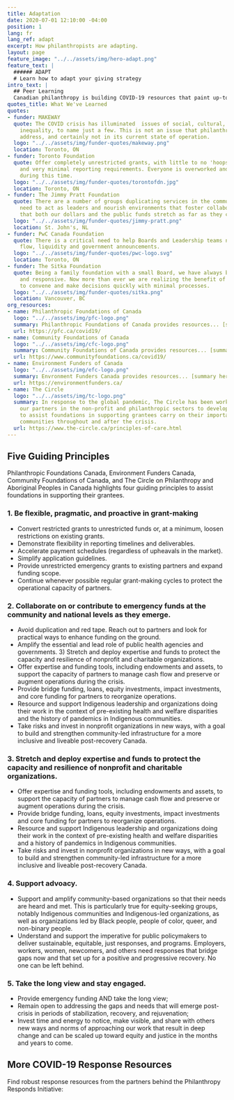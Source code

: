 ```yaml
---
title: Adaptation
date: 2020-07-01 12:10:00 -04:00
position: 1
lang: fr
lang_ref: adapt
excerpt: How philanthropists are adapting.
layout: page
feature_image: "../../assets/img/hero-adapt.png"
feature_text: |
  ###### ADAPT
  # Learn how to adapt your giving strategy
intro_text: |
  ## Peer Learning
  Canadian philanthropy is building COVID-19 resources that paint up-to-date portraits of our sector’s landscape - why not learn from each other? With this in mind, Philanthropy Responds is your peer learning hub. Find innovative and inspirational stories, resources, and lessons learned.
quotes_title: What We've Learned
quotes:
- funder: MAKEWAY
  quote: The COVID crisis has illuminated  issues of social, cultural, and income
    inequality, to name just a few. This is not an issue that philanthropy alone can
    address, and certainly not in its current state of operation.
  logo: "../../assets/img/funder-quotes/makeway.png"
  location: Toronto, ON
- funder: Toronto Foundation
  quote: Offer completely unrestricted grants, with little to no 'hoops to jump through',
    and very minimal reporting requirements. Everyone is overworked and overtaxed
    during this time.
  logo: "../../assets/img/funder-quotes/torontofdn.jpg"
  location: Toronto, ON
- funder: The Jimmy Pratt Foundation
  quote: There are a number of groups duplicating services in the communities. Foundations
    need to act as leaders and nourish environments that foster collaboration to ensure
    that both our dollars and the public funds stretch as far as they can.
  logo: "../../assets/img/funder-quotes/jimmy-pratt.png"
  location: St. John's, NL
- funder: PwC Canada Foundation
  quote: There is a critical need to help Boards and Leadership teams navigate cash
    flow, liquidity and government announcements.
  logo: "../../assets/img/funder-quotes/pwc-logo.svg"
  location: Toronto, ON
- funder: The Sitka Foundation
  quote: Being a family foundation with a small Board, we have always been nimble
    and responsive. Now more than ever we are realizing the benefit of people able
    to convene and make decisions quickly with minimal processes.
  logo: "../../assets/img/funder-quotes/sitka.png"
  location: Vancouver, BC
org_resources:
- name: Philanthropic Foundations of Canada
  logo: "../../assets/img/pfc-logo.png"
  summary: Philanthropic Foundations of Canada provides resources... [summary here]
  url: https://pfc.ca/covid19/
- name: Community Foundations of Canada
  logo: "../../assets/img/cfc-logo.png"
  summary: Community Foundations of Canada provides resources... [summary here]
  url: https://www.communityfoundations.ca/covid19/
- name: Environment Funders of Canada
  logo: "../../assets/img/efc-logo.png"
  summary: Envronment Funders Canada provides resources... [summary here]
  url: https://environmentfunders.ca/
- name: The Circle
  logo: "../../assets/img/tc-logo.png"
  summary: In response to the global pandemic, The Circle has been working alongside
    our partners in the non-profit and philanthropic sectors to develop guiding principles
    to assist foundations in supporting grantees carry on their important work in
    communities throughout and after the crisis.
  url: https://www.the-circle.ca/principles-of-care.html
---
```


## Five Guiding Principles

Philanthropic Foundations Canada, Environment Funders Canada, Community Foundations of Canada, and The Circle on Philanthropy and Aboriginal Peoples in Canada highlights four guiding principles to assist foundations in supporting their grantees.

### 1. Be flexible, pragmatic, and proactive in grant-making

- Convert restricted grants to unrestricted funds or, at a minimum, loosen restrictions on existing grants.
- Demonstrate flexibility in reporting timelines and deliverables.
- Accelerate payment schedules (regardless of upheavals in the market).
- Simplify application guidelines.
- Provide unrestricted emergency grants to existing partners and expand funding scope.
- Continue whenever possible regular grant-making cycles to protect the operational capacity of partners.

### 2. Collaborate on or contribute to emergency funds at the community and national levels as they emerge.

- Avoid duplication and red tape. Reach out to partners and look for practical ways to enhance funding on the ground.
- Amplify the essential and lead role of public health agencies and governments. 3) Stretch and deploy expertise and funds to protect the capacity and resilience of nonprofit and charitable organizations.
- Offer expertise and funding tools, including endowments and assets, to support the capacity of partners to manage cash flow and preserve or augment operations during the crisis.
- Provide bridge funding, loans, equity investments, impact investments, and core funding for partners to reorganize operations.
- Resource and support Indigenous leadership and organizations doing their work in the context of pre-existing health and welfare disparities and the history of pandemics in Indigenous communities.
- Take risks and invest in nonprofit organizations in new ways, with a goal to build and strengthen community-led infrastructure for a more inclusive and liveable post-recovery Canada.

### 3. Stretch and deploy expertise and funds to protect the capacity and resilience of nonprofit and charitable organizations.

- Offer expertise and funding tools, including endowments and assets, to support the capacity of
partners to manage cash flow and preserve or augment operations during the crisis.
- Provide bridge funding, loans, equity investments, impact investments and core funding for
partners to reorganize operations.
- Resource and support Indigenous leadership and organizations doing their work in the context of
pre-existing health and welfare disparities and a history of pandemics in Indigenous communities.
- Take risks and invest in nonprofit organizations in new ways, with a goal to build and strengthen
community-led infrastructure for a more inclusive and liveable post-recovery Canada.

### 4. Support advoacy.
- Support and amplify community-based organizations so that their needs are heard and met. This is particularly true for equity-seeking groups, notably Indigenous communities and Indigenous-led organizations, as well as organizations led by Black people, people of color, queer, and non-binary people.
- Understand and support the imperative for public policymakers to deliver sustainable, equitable, just responses, and programs. Employers, workers, women, newcomers, and others need responses that bridge gaps now and that set up for a positive and progressive recovery. No one can be left behind.

### 5. Take the long view and stay engaged.
- Provide emergency funding AND take the long view;
- Remain open to addressing the gaps and needs that will emerge post-crisis in periods of stabilization, recovery, and rejuvenation;
- Invest time and energy to notice, make visible, and share with others new ways and norms of approaching our work that result in deep change and can be scaled up toward equity and justice in the months and years to come.

## More COVID-19 Response Resources

Find robust response resources from the partners behind the Philanthropy Responds Initiative: